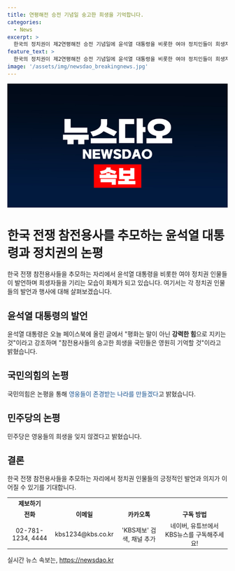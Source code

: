 ```yaml
---
title: 연평해전 승전 기념일 숭고한 희생을 기억합니다.
categories:
  - News
excerpt: >
  한국의 정치권이 제2연평해전 승전 기념일에 윤석열 대통령을 비롯한 여야 정치인들이 희생자를 추모하고 논평을 내고 있다. 윤 대통령은 평화는 말이 아닌 강력한 힘으로 지켜야 한다며 참전용사들의 희생을 국민들이 영원히 기억할 것을 강조했다. 국민의힘은 영웅들을 존경받는 나라를 만들겠다고 밝혀 민주당도 영웅들의 희생을 잊지 않겠다고 전했다.
feature_text: >
  한국의 정치권이 제2연평해전 승전 기념일에 윤석열 대통령을 비롯한 여야 정치인들이 희생자를 추모하고 논평을 내고 있다. 윤 대통령은 평화는 말이 아닌 강력한 힘으로 지켜야 한다며 참전용사들의 희생을 국민들이 영원히 기억할 것을 강조했다. 국민의힘은 영웅들을 존경받는 나라를 만들겠다고 밝혀 민주당도 영웅들의 희생을 잊지 않겠다고 전했다.
image: '/assets/img/newsdao_breakingnews.jpg'
---
```


<p><img src="/assets/img/newsdao_breakingnews.jpg" alt="pcversion 속보" /></p>

<h1>한국 전쟁 참전용사를 추모하는 윤석열 대통령과 정치권의 논평</h1>

<p data-ke-size="size16">한국 전쟁 참전용사들을 추모하는 자리에서 윤석열 대통령을 비롯한 여야 정치권 인물들이 발언하며 희생자들을 기리는 모습이 화제가 되고 있습니다. 여기서는 각 정치권 인물들의 발언과 행사에 대해 살펴보겠습니다.</p>

<h2 data-ke-size="size26">윤석열 대통령의 발언</h2>

<p data-ke-size="size16">윤석열 대통령은 오늘 페이스북에 올린 글에서 "평화는 말이 아닌 <b>강력한 힘</b>으로 지키는 것"이라고 강조하며 "참전용사들의 숭고한 희생을 국민들은 영원히 기억할 것"이라고 밝혔습니다.</p>

<h2 data-ke-size="size26">국민의힘의 논평</h2>

<p data-ke-size="size16">국민의힘은 논평을 통해 <span style="color: #1a5490;">영웅들이 존경받는 나라를 만들겠다</span>고 밝혔습니다.</p>

<h2 data-ke-size="size26">민주당의 논평</h2>

<p data-ke-size="size16">민주당은 영웅들의 희생을 잊지 않겠다고 밝혔습니다.</p>

<h2 data-ke-size="size26">결론</h2>

<p data-ke-size="size16">한국 전쟁 참전용사들을 추모하는 자리에서 정치권 인물들의 긍정적인 발언과 의지가 이어질 수 있기를 기대합니다.</p>

<table>
    <tbody>
        <tr>
            <td style="text-align: center; height: 17px;"><b>제보하기</b></td>
        </tr>
        <tr>
            <td style="text-align: center; height: 17px;"><b>전화</b></td>
            <td style="text-align: center; height: 17px;"><b>이메일</b></td>
            <td style="text-align: center; height: 17px;"><b>카카오톡</b></td>
            <td style="text-align: center; height: 17px;"><b>구독 방법</b></td>
        </tr>
        <tr>
            <td style="text-align: center; height: 17px;">02-781-1234, 4444</td>
            <td style="text-align: center; height: 17px;">kbs1234@kbs.co.kr</td>
            <td style="text-align: center; height: 17px;">'KBS제보' 검색, 채널 추가</td>
            <td style="text-align: center; height: 17px;">네이버, 유튜브에서 KBS뉴스를 구독해주세요!</td>
        </tr>
    </tbody>
</table>
실시간 뉴스 속보는, <a href="https://newsdao.kr" rel="dofollow">https://newsdao.kr</a>


